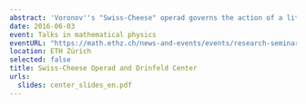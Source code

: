 ```yaml
---
abstract: 'Voronov''s "Swiss-Cheese" operad governs the action of a little disks algebra on a little intervals algebra. In this talk, I will explain how to obtain models of the fundamental groupoid of the Swiss-Cheese operad: a first model using bicolored braids and whose algebras can be described using Drinfeld centers, and a second (rational) model that involves a Drinfeld associator. We will compare this model to the model deduced from the homology of the Swiss-Cheese operad, the difference being explained by the non-formality of SC.'
date: 2016-06-03
event: Talks in mathematical physics
eventURL: "https://math.ethz.ch/news-and-events/events/research-seminars/talks-in-mathematical-physics.html?s=fs16"
location: ETH Zürich
selected: false
title: Swiss-Cheese Operad and Drinfeld Center
urls:
  slides: center_slides_en.pdf
---
```

